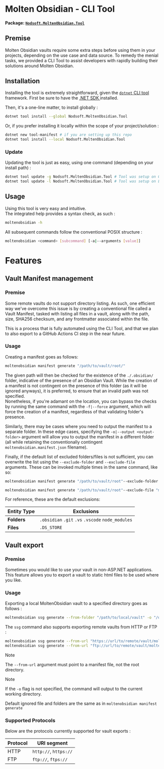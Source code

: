 # Molten Obsidian - CLI Tool
#### Package: [`Nodsoft.MoltenObsidian.Tool`](https://www.nuget.org/packages/Nodsoft.MoltenObsidian.Tool)

## Premise
Molten Obsidian vaults require some extra steps before using them in your projects, depending on the use case and data source. To remedy the menial tasks, we provided a CLI Tool to assist developers with rapidly building their solutions around Molten Obsidian.

## Installation
Installing the tool is extremely straightforward, given the [`dotnet` CLI tool](https://learn.microsoft.com/en-us/dotnet/core/tools/) framework. First be sure to have the [.NET SDK ](https://dotnet.microsoft.com/en-us/download/dotnet) installed.

Then, it's a one-line matter, to install globally :
```sh  
dotnet tool install --global Nodsoft.MoltenObsidian.Tool
```  

Or, if you prefer installing it locally within the scope of your project/solution :
```sh  
dotnet new tool-manifest # if you are setting up this repo
dotnet tool install --local Nodsoft.MoltenObsidian.Tool
```  

### Update
Updating the tool is just as easy, using one command (depending on your install path) :
```sh  
dotnet tool update -g Nodsoft.MoltenObsidian.Tool # Tool was setup on Global
dotnet tool update -l Nodsoft.MoltenObsidian.Tool # Tool was setup on Local
```


## Usage
Using this tool is very easy and intuitive.  
The integrated help provides a syntax check, as such :

```sh  
moltenobsidian -h
```  

All subsequent commands follow the conventional POSIX structure :
```sh  
moltenobsidian <command> [subcommand] [-a|--arguments [value]]  
```


# Features


## Vault Manifest management

### Premise
Some remote vaults do not support directory listing. As such, one efficient way we've overcome this issue is by creating a conventional file called a Vault Manifest, tasked with listing all files in a vault, along with the path, size, SHA256 checksum, and any frontmatter associated within the file.

This is a process that is fully automated using the CLI Tool, and that we plan to also export to a GitHub Actions CI step in the near future.

### Usage
Creating a manifest goes as follows:
```sh  
moltenobsidian manifest generate "/path/to/vault/root/"
```  

The given path will then be checked for the existence of the `./.obsidian/` folder, indicative of the presence of an Obsidian Vault. While the creation of a manifest is not contingent on the presence of this folder (as it will be ignored anyways), it is preferred, to ensure that an invalid path was not specified.  
Nonetheless, if you're adamant on the location, you can bypass the checks by running the same command with the `-f|--force` argument, which will force the creation of a manifest, regardless of that validating folder's presence.

Similarly, there may be cases where you need to output the manifest to a separate folder. In these edge cases, specifying the `-o|--output <output-folder>` argument will allow you to output the manifest in a different folder (all while retaining the conventionally contingent `moltenobsidian.manifest.json` filename).

Finally, if the default list of excluded folders/files is not sufficient, you can overwrite the list using the `--exclude-folder` and `--exclude-file` arguments. These can be invoked multiple times in the same command, like so:
```sh  
moltenobsidian manifest generate "/path/to/vault/root"--exclude-folder ".obsidian" --exclude-folder ".git" --exclude-folder ".github"
```  
```sh  
moltenobsidian manifest generate "/path/to/vault/root"--exclude-file "my/secret/document.md" --exclude-file "secrets.json"
```  

For reference, these are the default exclusions:

| **Entity Type** | **Exclusions** |  
| --- | --- |  
| **Folders** | `.obsidian` `.git` `.vs` `.vscode` `node_modules` |  
| **Files** | `.DS_STORE` |  


## Vault export

### Premise
Sometimes you would like to use your vault in non-ASP.NET applications.  
This feature allows you to export a vault to static html files to be used where you like.

### Usage
Exporting a local MoltenObsidian vault to a specified directory goes as follows :
```sh  
moltenobsidian ssg generate --from-folder "/path/to/local/vault" -o "/destination/directory"
```  

The `ssg` command also supports exporting remote vaults from HTTP or FTP :
```sh  
moltenobsidian ssg generate --from-url "https://url/to/remote/vault/moltenobsidian.manifest.json" -o "/destination/directory"
moltenobsidian ssg generate --from-url "ftp://url/to/remote/vault/moltenobsidian.manifest.json" -o "/destination/directory"
```  

> [!NOTE]
> The `--from-url` argument must point to a manifest file, not the root directory.

> [!NOTE]
> If the `-o` flag is not specified, the command will output to the current working directory.

Default ignored file and folders are the same as in `moltenobsidian manifest generate`

### Supported Protocols
Below are the protocols currently supported for vault exports :

| Protocol | URI segment           |
| -------- | --------------------- |
| HTTP     | `http://`, `https://` |
| FTP      | `ftp://`, `ftps://`   | 
